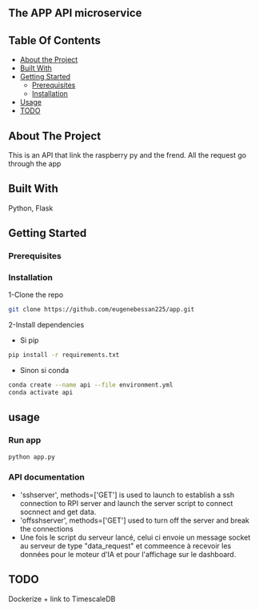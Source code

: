 ## The APP API microservice

## Table Of Contents
- [About the Project](#about-the-project)
- [Built With](#built-with)
- [Getting Started](#getting-started)
  - [Prerequisites](#prerequisites)
  - [Installation](#installation)
- [Usage](#usage)
- [TODO](#todo)

## About The Project
This is an API that link the raspberry py and the frend.
All the request go through the app

## Built With
Python, Flask

## Getting Started
### Prerequisites

### Installation
1-Clone the repo
```sh
git clone https://github.com/eugenebessan225/app.git
```
2-Install dependencies
- Si pip
```sh
pip install -r requirements.txt
```
- Sinon si conda
```sh
conda create --name api --file environment.yml
conda activate api
```
## usage
### Run app
```sh
python app.py
```
### API documentation
  - 'sshserver', methods=['GET'] is used to launch to establish a ssh connection to RPI server and launch the server script to connect socnnect and get data.
  - 'offsshserver', methods=['GET'] used to turn off the server and break the connections
  - Une fois le script du serveur lancé, celui ci envoie un message socket au serveur de type "data_request" et commeence à recevoir les données pour le moteur d'IA et pour l'affichage sur le dashboard.
## TODO
Dockerize + link to TimescaleDB
